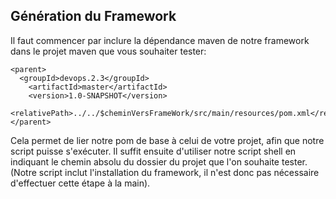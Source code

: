 ## Génération du Framework

Il faut commencer par inclure la dépendance maven de notre framework dans le projet maven que vous souhaiter tester:

    <parent>
      <groupId>devops.2.3</groupId>
        <artifactId>master</artifactId>
        <version>1.0-SNAPSHOT</version>
        <relativePath>../../$cheminVersFrameWork/src/main/resources/pom.xml</relativePath>
    </parent>

Cela permet de lier notre pom de base à celui de votre projet, afin que notre script puisse s'exécuter.
Il suffit ensuite d'utiliser notre script shell en indiquant le chemin absolu du dossier du projet que l'on souhaite tester.
(Notre script inclut l'installation du framework, il n'est donc pas nécessaire d'effectuer cette étape à la main).